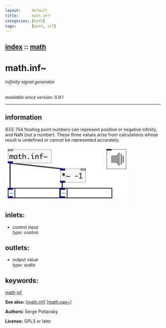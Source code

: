 ```yaml
---
layout:     default
title:      math.inf~
categories: [math]
tags:       [math, inf]
---
```

[index](index.html) :: [math](category_math.html)
---

# math.inf~

###### inifinity signal generator

*available since version:* 0.9.1

---


## information
IEEE 754 floating point numbers can represent positive or negative infinity, and NaN (not a number). These three values arise from calculations whose result is undefined or cannot be represented accurately.


[![example](../examples/img/math.inf~.jpg)](../examples/pd/math.inf~.pd)









## inlets:

* control input<br>
_type:_ control



## outlets:

* output value<br>
_type:_ audio



## keywords:

[math](keywords/math.html)
[inf](keywords/inf.html)



**See also:**
[\[math.inf\]](math.inf.html)
[\[math.nan~\]](math.nan~.html)




**Authors:** Serge Poltavsky




**License:** GPL3 or later





